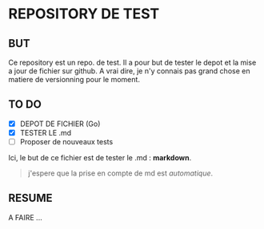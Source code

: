 # REPOSITORY DE TEST
## BUT
Ce repository est un repo. de test.
Il a pour but de tester le depot et la mise a jour de fichier sur github. A vrai dire, je n'y connais pas grand chose en matiere de versionning pour le moment.


## TO DO
- [x] DEPOT DE FICHIER (Go)
- [x] TESTER LE .md
- [ ] Proposer de nouveaux tests

Ici, le but de ce fichier est de tester le .md : **markdown**.
> j'espere que la prise en compte de md est *automatique*.

## RESUME
A FAIRE ...

